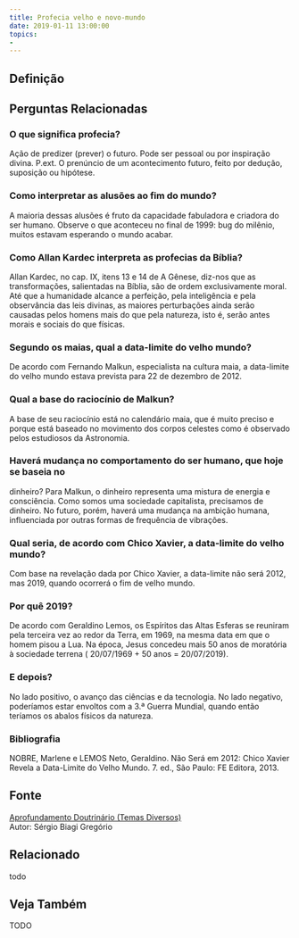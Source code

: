 ```yaml
---
title: Profecia velho e novo-mundo
date: 2019-01-11 13:00:00
topics: 
- 
---
```


## Definição


## Perguntas Relacionadas

### O que significa profecia?
Ação de predizer (prever) o futuro. Pode ser pessoal ou por inspiração
divina. P.ext. O prenúncio de um acontecimento futuro, feito por
dedução, suposição ou hipótese.

### Como interpretar as alusões ao fim do mundo?
A maioria dessas alusões é fruto da capacidade fabuladora e criadora do
ser humano. Observe o que aconteceu no final de 1999: bug do milênio,
muitos estavam esperando o mundo acabar.

### Como Allan Kardec interpreta as profecias da Bíblia?
Allan Kardec, no cap. IX, itens 13 e 14 de A Gênese, diz-nos que as
transformações, salientadas na Bíblia, são de ordem exclusivamente
moral. Até que a humanidade alcance a perfeição, pela inteligência e
pela observância das leis divinas, as maiores perturbações ainda serão
causadas pelos homens mais do que pela natureza, isto é, serão antes
morais e sociais do que físicas.

### Segundo os maias, qual a data-limite do velho mundo?
De acordo com Fernando Malkun, especialista na cultura maia, a
data-limite do velho mundo estava prevista para 22 de dezembro de 2012.

### Qual a base do raciocínio de Malkun?
A base de seu raciocínio está no calendário maia, que é muito preciso e
porque está baseado no movimento dos corpos celestes como é observado
pelos estudiosos da Astronomia.

### Haverá mudança no comportamento do ser humano, que hoje se baseia no
dinheiro?
Para Malkun, o dinheiro representa uma mistura de energia e consciência.
Como somos uma sociedade capitalista, precisamos de dinheiro. No futuro,
porém, haverá uma mudança na ambição humana, influenciada por outras
formas de frequência de vibrações.

### Qual seria, de acordo com Chico Xavier, a data-limite do velho mundo?
Com base na revelação dada por Chico Xavier, a data-limite não será
2012, mas 2019, quando ocorrerá o fim de velho mundo.

### Por quê 2019?
De acordo com Geraldino Lemos, os Espíritos das Altas Esferas se
reuniram pela terceira vez ao redor da Terra, em 1969, na mesma data em
que o homem pisou a Lua. Na época, Jesus concedeu mais 50 anos de
moratória à sociedade terrena ( 20/07/1969 + 50 anos = 20/07/2019).

### E depois?
No lado positivo, o avanço das ciências e da tecnologia. No lado
negativo, poderíamos estar envoltos com a 3.ª Guerra Mundial, quando
então teríamos os abalos físicos da natureza.


### Bibliografia
NOBRE, Marlene e LEMOS Neto, Geraldino. Não Será em 2012: Chico Xavier
Revela a Data-Limite do Velho Mundo. 7. ed., São Paulo: FE Editora,
2013.

## Fonte
[Aprofundamento Doutrinário (Temas Diversos)](https://sites.google.com/view/aprofundamentodoutrinario/profecia-velho-e-novo-mundo)  
Autor: Sérgio Biagi Gregório



## Relacionado
todo

## Veja Também
TODO


